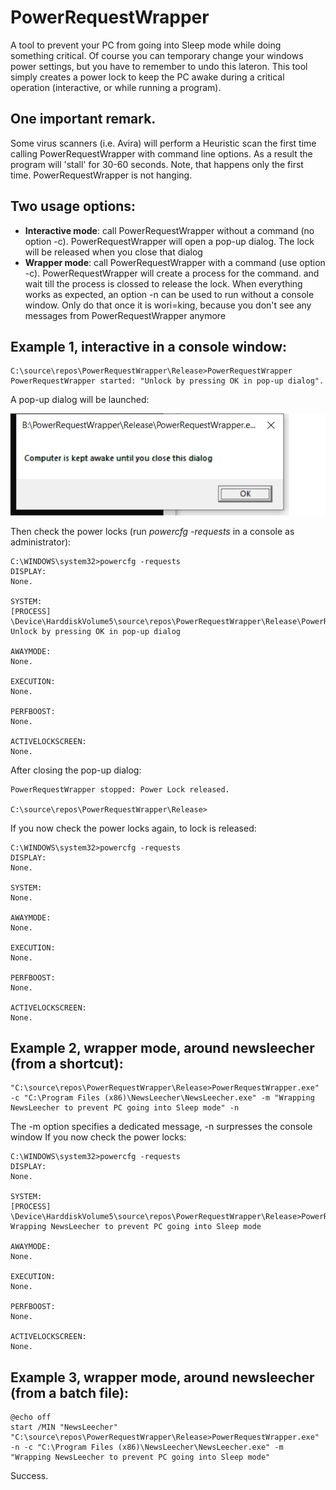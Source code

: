# PowerRequestWrapper
A tool to prevent your PC from going into Sleep mode while doing something critical.
Of course you can temporary change your windows power settings, but you have to remember to undo this lateron.
This tool simply creates a power lock to keep the PC awake during a critical operation (interactive, or while running a program).

## One important remark. 
Some virus scanners (i.e. Avira) will perform a Heuristic scan the first time calling PowerRequestWrapper with command line options. 
As a result the program will 'stall' for 30-60 seconds. Note, that happens only the first time. PowerRequestWrapper is not hanging.


## Two usage options:

* **Interactive mode**: call PowerRequestWrapper without a command (no option -c). PowerRequestWrapper will open a pop-up dialog. The lock will be released when you close that dialog
* **Wrapper mode**: call PowerRequestWrapper with a command (use option -c). PowerRequestWrapper will create a process for the command. and wait till the process is clossed to release the lock.
When everything works as expected, an option -n can be used to run without a console window. Only do that once it is wori=king, because you don't see any messages from PowerRequestWrapper anymore


## Example 1, interactive in a console window:
```
C:\source\repos\PowerRequestWrapper\Release>PowerRequestWrapper
PowerRequestWrapper started: "Unlock by pressing OK in pop-up dialog".
```
A pop-up dialog will be launched:

<img src="./dialog.png">

Then check the power locks (run _powercfg -requests_ in a console as administrator):
```
C:\WINDOWS\system32>powercfg -requests
DISPLAY:
None.

SYSTEM:
[PROCESS] \Device\HarddiskVolume5\source\repos\PowerRequestWrapper\Release\PowerRequestWrapper.exe
Unlock by pressing OK in pop-up dialog

AWAYMODE:
None.

EXECUTION:
None.

PERFBOOST:
None.

ACTIVELOCKSCREEN:
None.
```
After closing the pop-up dialog:
```
PowerRequestWrapper stopped: Power Lock released.

C:\source\repos\PowerRequestWrapper\Release>
```
If you now check the power locks again, to lock is released:
```
C:\WINDOWS\system32>powercfg -requests
DISPLAY:
None.

SYSTEM:
None.

AWAYMODE:
None.

EXECUTION:
None.

PERFBOOST:
None.

ACTIVELOCKSCREEN:
None.
```
## Example 2, wrapper mode, around newsleecher (from a shortcut):
```
"C:\source\repos\PowerRequestWrapper\Release>PowerRequestWrapper.exe" -c "C:\Program Files (x86)\NewsLeecher\NewsLeecher.exe" -m "Wrapping NewsLeecher to prevent PC going into Sleep mode" -n
```
The -m option specifies a dedicated message, -n surpresses the console window
If you now check the power locks:
```
C:\WINDOWS\system32>powercfg -requests
DISPLAY:
None.

SYSTEM:
[PROCESS] \Device\HarddiskVolume5\source\repos\PowerRequestWrapper\Release>PowerRequestWrapper.exe
Wrapping NewsLeecher to prevent PC going into Sleep mode

AWAYMODE:
None.

EXECUTION:
None.

PERFBOOST:
None.

ACTIVELOCKSCREEN:
None.
```
## Example 3, wrapper mode, around newsleecher (from a batch file):
```
@echo off
start /MIN "NewsLeecher" "C:\source\repos\PowerRequestWrapper\Release>PowerRequestWrapper.exe" -n -c "C:\Program Files (x86)\NewsLeecher\NewsLeecher.exe" -m "Wrapping NewsLeecher to prevent PC going into Sleep mode"
```
Success.
